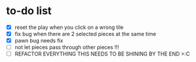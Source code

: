 # to-do list  

 - [x] reset the play when you click on a wrong tile
 - [x] fix bug when there are 2 selected pieces at the same time  
 - [x] pawn bug needs fix  
 - [ ] not let pieces pass through other pieces !!! 
 - [ ] REFACTOR EVERYTHING THIS NEEDS TO BE SHINING BY THE END >:C  